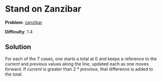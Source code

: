 # Stand on Zanzibar

**Problem**: [zanzibar](https://open.kattis.com/problems/zanzibar)

**Difficulty**: 1.4

## Solution

For each of the *T* cases, one starts a total at 0 and keeps a reference to the *current* and *previous* values along the line, updated each as one moves forward. If *current* is greater than 2 \* *previous*, that difference is added to the total.

